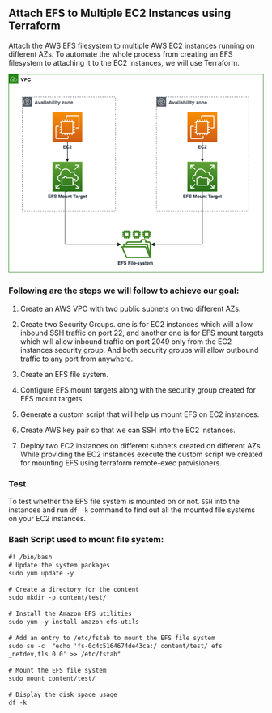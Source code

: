 ## Attach EFS to Multiple EC2 Instances using Terraform
Attach the AWS EFS filesystem to multiple AWS EC2 instances running on different AZs. To automate the whole process from creating an EFS filesystem to attaching it to the EC2 instances, we will use Terraform.

![github.small](efs.png)

### Following are the steps we will follow to achieve our goal: 

1. Create an AWS VPC with two public subnets on two different AZs.

2. Create two Security Groups. one is for EC2 instances which will allow inbound SSH traffic on port 22, and another one is for EFS mount targets which will allow inbound traffic on port 2049 only from the EC2 instances security group. And both security groups will allow outbound traffic to any port from anywhere.

3. Create an EFS file system.

4. Configure EFS mount targets along with the security group created for EFS mount targets.

5. Generate a custom script that will help us mount EFS on EC2 instances.

6. Create AWS key pair so that we can SSH into the EC2 instances.

7. Deploy two EC2 instances on different subnets created on different AZs. While providing the EC2 instances execute the custom script we created for mounting EFS using terraform remote-exec provisioners.

### Test
To test whether the EFS file system is mounted on or not. `SSH` into the instances and run `df -k` command to find out all the mounted file systems on your EC2 instances.

### Bash Script used to mount file system:
```
#! /bin/bash
# Update the system packages
sudo yum update -y

# Create a directory for the content
sudo mkdir -p content/test/

# Install the Amazon EFS utilities
sudo yum -y install amazon-efs-utils

# Add an entry to /etc/fstab to mount the EFS file system
sudo su -c  "echo 'fs-0c4c5164674de43ca:/ content/test/ efs _netdev,tls 0 0' >> /etc/fstab"

# Mount the EFS file system
sudo mount content/test/

# Display the disk space usage
df -k
```

<!-- ## Attach EFS volume to Multiple EC2 instances

```
#! /bin/bash
sudo yum update -y
sudo mkdir -p content/test/
sudo yum -y install amazon-efs-utils
#sudo su -c  "echo 'fs-02567aab704af0f76:/ content/test efs _netdev,tls,iam 0 0' >> /etc/fstab"
sudo su -c  "echo 'fs-02567aab704af0f76:/ content/test efs _netdev,tls 0 0' >> /etc/fstab"
sudo mount content/test/
df -k
```

```
file-system-id:/ efs-mount-point efs _netdev,tls,iam 0 0 

This appears to be an entry in the /etc/fstab file on a Linux system.

The entry specifies that the EFS (Elastic File System) should be mounted at a specific mount point (specified by "efs-mount-point"), with the file system ID being "file-system-id". The options specified for the mount include "_netdev" (which indicates that the filesystem is a network device and should not be mounted until the network is available), "tls" (which enables Transport Layer Security for data in transit), and "iam" (which enables the use of AWS Identity and Access Management (IAM) credentials for authentication).

The final "0 0" specifies the dump and file system check order options, respectively. A "0" for these options indicates that they should be skipped.
``` -->

